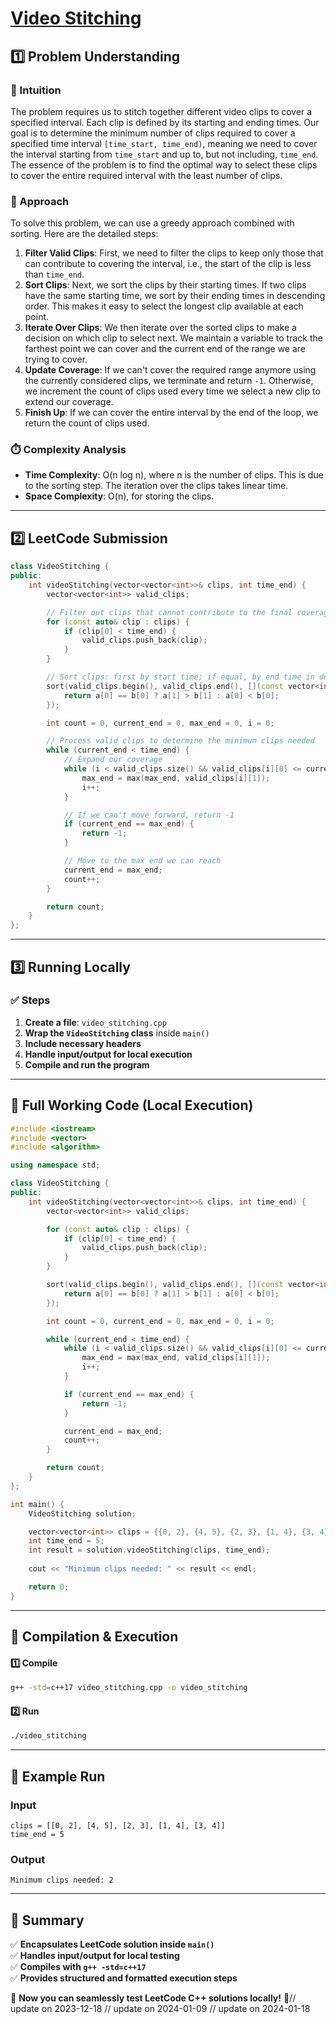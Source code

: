 # **[Video Stitching](https://leetcode.com/problems/video-stitching/description/)**  

## **1️⃣ Problem Understanding**  
### **📌 Intuition**  
The problem requires us to stitch together different video clips to cover a specified interval. Each clip is defined by its starting and ending times. Our goal is to determine the minimum number of clips required to cover a specified time interval `[time_start, time_end)`, meaning we need to cover the interval starting from `time_start` and up to, but not including, `time_end`. The essence of the problem is to find the optimal way to select these clips to cover the entire required interval with the least number of clips.

### **🚀 Approach**  
To solve this problem, we can use a greedy approach combined with sorting. Here are the detailed steps:
1. **Filter Valid Clips**: First, we need to filter the clips to keep only those that can contribute to covering the interval, i.e., the start of the clip is less than `time_end`.
2. **Sort Clips**: Next, we sort the clips by their starting times. If two clips have the same starting time, we sort by their ending times in descending order. This makes it easy to select the longest clip available at each point.
3. **Iterate Over Clips**: We then iterate over the sorted clips to make a decision on which clip to select next. We maintain a variable to track the farthest point we can cover and the current end of the range we are trying to cover.
4. **Update Coverage**: If we can't cover the required range anymore using the currently considered clips, we terminate and return `-1`. Otherwise, we increment the count of clips used every time we select a new clip to extend our coverage.
5. **Finish Up**: If we can cover the entire interval by the end of the loop, we return the count of clips used.

### **⏱️ Complexity Analysis**  
- **Time Complexity**: O(n log n), where n is the number of clips. This is due to the sorting step. The iteration over the clips takes linear time.
- **Space Complexity**: O(n), for storing the clips.

---  

## **2️⃣ LeetCode Submission**  
```cpp
class VideoStitching {
public:
    int videoStitching(vector<vector<int>>& clips, int time_end) {
        vector<vector<int>> valid_clips;

        // Filter out clips that cannot contribute to the final coverage.
        for (const auto& clip : clips) {
            if (clip[0] < time_end) {
                valid_clips.push_back(clip);
            }
        }

        // Sort clips: first by start time; if equal, by end time in descending order.
        sort(valid_clips.begin(), valid_clips.end(), [](const vector<int>& a, const vector<int>& b) {
            return a[0] == b[0] ? a[1] > b[1] : a[0] < b[0];
        });

        int count = 0, current_end = 0, max_end = 0, i = 0;

        // Process valid clips to determine the minimum clips needed
        while (current_end < time_end) {
            // Expand our coverage
            while (i < valid_clips.size() && valid_clips[i][0] <= current_end) {
                max_end = max(max_end, valid_clips[i][1]);
                i++;
            }

            // If we can't move forward, return -1
            if (current_end == max_end) {
                return -1;
            }

            // Move to the max end we can reach
            current_end = max_end;
            count++;
        }

        return count;
    }
};
```  

---  

## **3️⃣ Running Locally**  
### **✅ Steps**  
1. **Create a file**: `video_stitching.cpp`  
2. **Wrap the `VideoStitching` class** inside `main()`  
3. **Include necessary headers**  
4. **Handle input/output for local execution**  
5. **Compile and run the program**  

---  

## **📝 Full Working Code (Local Execution)**  
```cpp
#include <iostream>
#include <vector>
#include <algorithm>

using namespace std;

class VideoStitching {
public:
    int videoStitching(vector<vector<int>>& clips, int time_end) {
        vector<vector<int>> valid_clips;

        for (const auto& clip : clips) {
            if (clip[0] < time_end) {
                valid_clips.push_back(clip);
            }
        }

        sort(valid_clips.begin(), valid_clips.end(), [](const vector<int>& a, const vector<int>& b) {
            return a[0] == b[0] ? a[1] > b[1] : a[0] < b[0];
        });

        int count = 0, current_end = 0, max_end = 0, i = 0;

        while (current_end < time_end) {
            while (i < valid_clips.size() && valid_clips[i][0] <= current_end) {
                max_end = max(max_end, valid_clips[i][1]);
                i++;
            }

            if (current_end == max_end) {
                return -1;
            }

            current_end = max_end;
            count++;
        }

        return count;
    }
};

int main() {
    VideoStitching solution;

    vector<vector<int>> clips = {{0, 2}, {4, 5}, {2, 3}, {1, 4}, {3, 4}};
    int time_end = 5;
    int result = solution.videoStitching(clips, time_end);
    
    cout << "Minimum clips needed: " << result << endl;

    return 0;
}
```  

---  

## **🔧 Compilation & Execution**  
#### **1️⃣ Compile**  
```bash
g++ -std=c++17 video_stitching.cpp -o video_stitching
```  

#### **2️⃣ Run**  
```bash
./video_stitching
```  

---  

## **🎯 Example Run**  
### **Input**  
```
clips = [[0, 2], [4, 5], [2, 3], [1, 4], [3, 4]]
time_end = 5
```  
### **Output**  
```
Minimum clips needed: 2
```  

---  

## **📌 Summary**  
✅ **Encapsulates LeetCode solution inside `main()`**  
✅ **Handles input/output for local testing**  
✅ **Compiles with `g++ -std=c++17`**  
✅ **Provides structured and formatted execution steps**  

🚀 **Now you can seamlessly test LeetCode C++ solutions locally!** 🚀// update on 2023-12-18
// update on 2024-01-09
// update on 2024-01-18
